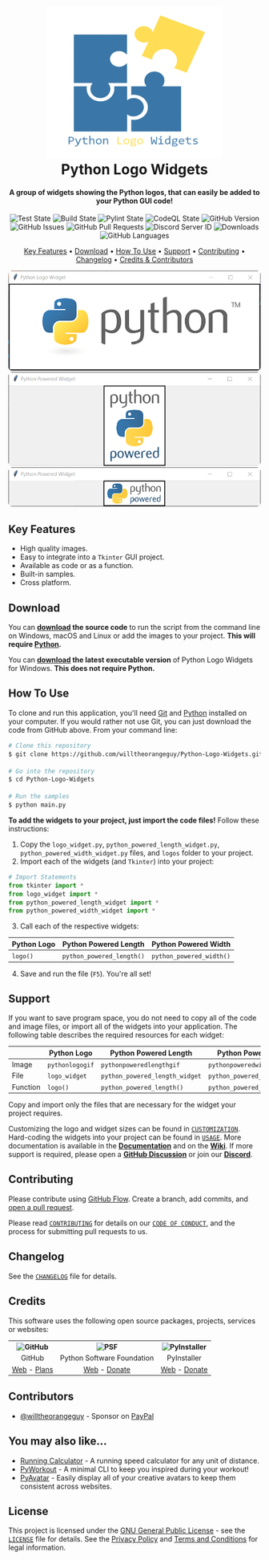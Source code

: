 <!-- Logo -->
<h1 align="center">
  <img src="https://raw.githubusercontent.com/willtheorangeguy/Python-Logo-Widgets/master/docs/images/logo.png" height="300px" width="350px" alt="Python Logo Widgets">
  <br>
  Python Logo Widgets
  <br>
</h1>

<!-- Copy -->
<h4 align="center">A group of widgets showing the Python logos, that can easily be added to your Python GUI code!</h4>

<!-- Badges -->
<div align="center">
  <!-- Stability -->
  <img alt="Test State" src="https://github.com/willtheorangeguy/Python-Logo-Widgets/actions/workflows/test.yml/badge.svg">
  <!-- Stability -->
  <img alt="Build State" src="https://github.com/willtheorangeguy/Python-Logo-Widgets/actions/workflows/build.yml/badge.svg">
  <!-- Stability -->
  <img alt="Pylint State" src="https://github.com/willtheorangeguy/Python-Logo-Widgets/actions/workflows/pylint.yml/badge.svg">
  <!-- CodeQL -->
  <img alt="CodeQL State" src="https://github.com/willtheorangeguy/Python-Logo-Widgets/actions/workflows/codeql.yml/badge.svg">
  <!-- Version -->
  <img alt="GitHub Version" src="https://img.shields.io/github/v/release/willtheorangeguy/Python-Logo-Widgets">
  <!-- Issues -->
  <img alt="GitHub Issues" src="https://img.shields.io/github/issues/willtheorangeguy/Python-Logo-Widgets">
  <!-- Pull Requests -->
  <img alt="GitHub Pull Requests" src="https://img.shields.io/github/issues-pr/willtheorangeguy/Python-Logo-Widgets">
  <!-- Discord -->
  <img alt="Discord Server ID" src="https://img.shields.io/discord/960705680174633021">
  <!-- Downloads -->
  <img alt="Downloads" src="https://img.shields.io/github/downloads/willtheorangeguy/Python-Logo-Widgets/total">
  <!-- Language Count -->
  <img alt="GitHub Languages" src="https://img.shields.io/github/languages/count/willtheorangeguy/Python-Logo-Widgets">
</div>

<!-- Navigation -->
<p align="center">
  <a href="#key-features">Key Features</a> •
  <a href="#download">Download</a> •
  <a href="#how-to-use">How To Use</a> •
  <a href="#support">Support</a> •
  <a href="#contributing">Contributing</a> •
  <a href="#changelog">Changelog</a> •
  <a href="#credits">Credits & Contributors</a>
</p>

<!-- Screenshot(s) -->
<div align="center">
  <img alt="Python Logo Widget" src="https://raw.githubusercontent.com/willtheorangeguy/Python-Logo-Widgets/master/docs/images/pythonlogo.png">
  <img alt="Python Powered Height Widget" src="https://raw.githubusercontent.com/willtheorangeguy/Python-Logo-Widgets/master/docs/images/pythonpoweredheight.png">
  <img alt="Python Powered Width Widget" src="https://raw.githubusercontent.com/willtheorangeguy/Python-Logo-Widgets/master/docs/images/pythonpoweredwidth.png">
</div>

## Key Features

* High quality images.
* Easy to integrate into a `Tkinter` GUI project.
* Available as code or as a function.
* Built-in samples.
* Cross platform.

## Download

You can **[download](https://github.com/willtheorangeguy/Python-Logo-Widgets/releases/latest) the source code** to run the script from the command line on Windows, macOS and Linux or add the images to your project. **This will require [Python](https://www.python.org/downloads/).**

You can **[download](https://github.com/willtheorangeguy/Python-Logo-Widgets/releases/latest) the latest executable version** of Python Logo Widgets for Windows. **This does not require Python.**

## How To Use

To clone and run this application, you'll need [Git](https://git-scm.com/downloads) and [Python](https://www.python.org/downloads/) installed on your computer. If you would rather not use Git, you can just download the code from GitHub above. From your command line:

```bash
# Clone this repository
$ git clone https://github.com/willtheorangeguy/Python-Logo-Widgets.git

# Go into the repository
$ cd Python-Logo-Widgets

# Run the samples
$ python main.py
```

**To add the widgets to your project, just import the code files!** Follow these instructions:

1. Copy the `logo_widget.py`, `python_powered_length_widget.py`, `python_powered_width_widget.py` files, and `logos` folder to your project.
2. Import each of the widgets (and `Tkinter`) into your project:

```python
# Import Statements
from tkinter import *
from logo_widget import *
from python_powered_length_widget import *
from python_powered_width_widget import *
```

3. Call each of the respective widgets:

| Python Logo | Python Powered Length | Python Powered Width |
|-------------|-----------------------|----------------------|
|`logo()` |`python_powered_length()`|`python_powered_width()`|

4. Save and run the file (`F5`). You're all set!

## Support

If you want to save program space, you do not need to copy all of the code and image files, or import all of the widgets into your application. The following table describes the required resources for each widget:

|        | Python Logo | Python Powered Length | Python Powered Width |
|--------|-------------|-----------------------|----------------------|
|Image|`pythonlogogif`|`pythonpoweredlengthgif`|`pythonpoweredwidthgif`|
|File|`logo_widget` |`python_powered_length_widget`|`python_powered_width_widget`|
|Function|`logo()` |`python_powered_length()`|`python_powered_width()`|

Copy and import only the files that are necessary for the widget your project requires.

Customizing the logo and widget sizes can be found in [`CUSTOMIZATION`](https://github.com/willtheorangeguy/Python-Logo-Widgets/blob/master/docs/CUSTOMIZATION.md). Hard-coding the widgets into your project can be found in [`USAGE`](https://github.com/willtheorangeguy/Python-Logo-Widgets/blob/master/docs/USAGE.md). More documentation is available in the **[Documentation](https://github.com/willtheorangeguy/Python-Logo-Widgets/tree/main/docs)** and on the **[Wiki](https://github.com/willtheorangeguy/Python-Logo-Widgets/wiki)**. If more support is required, please open a **[GitHub Discussion](https://github.com/willtheorangeguy/Python-Logo-Widgets/discussions/new)** or join our **[Discord](https://discord.gg/eAZZJzhHrW)**.

## Contributing

Please contribute using [GitHub Flow](https://guides.github.com/introduction/flow). Create a branch, add commits, and [open a pull request](https://github.com/willtheorangeguy/Python-Logo-Widgets/compare).

Please read [`CONTRIBUTING`](CONTRIBUTING.md) for details on our [`CODE OF CONDUCT`](CODE_OF_CONDUCT.md), and the process for submitting pull requests to us.

## Changelog

See the [`CHANGELOG`](CHANGELOG.md) file for details.

## Credits

This software uses the following open source packages, projects, services or websites:

<!-- Credits Table -->
<table>
  <tr>
    <th align="center"><img src="https://applets.imgix.net/https%3A%2F%2Fassets.ifttt.com%2Fimages%2Fchannels%2F2107379463%2Ficons%2Fmonochrome_large.png?w=240&h=240&s=8a19bbc158996d098e2fb18310ba7f33" width="150" height="150" alt="GitHub"/></th>
    <th align="center"><img src="https://upload.wikimedia.org/wikipedia/commons/thumb/c/c3/Python-logo-notext.svg/182px-Python-logo-notext.svg.png" width="150" height="150" alt="PSF"/></th>
    <th align="center"><img src="https://pyinstaller.readthedocs.io/en/v4.2/_static/pyinstaller-draft1a.ico" width="150" height="150" alt="PyInstaller"/></th>
  </tr>
  <tr>
    <td align="center">GitHub</td>
    <td align="center">Python Software Foundation</td>
    <td align="center">PyInstaller</td>
  </tr>
  <tr>
    <td align="center"><a href="https://github.com/">Web</a> - <a href="https://github.com/pricing">Plans</a></td>
    <td align="center"><a href="https://www.python.org/">Web</a> - <a href="https://psfmember.org/civicrm/contribute/transact?reset=1&id=2">Donate</a></td>
    <td align="center"><a href="https://pyinstaller.readthedocs.io/en/stable/">Web</a> - <a href="https://www.pyinstaller.org/funding.html#funding-by-individuals">Donate</a></td>
</table>

## Contributors

* [@willtheorangeguy](https://github.com/willtheorangeguy) - Sponsor on [PayPal](https://paypal.me/wvdg44?country.x=CA&locale.x=en_US)

## You may also like...

* [Running Calculator](https://github.com/willtheorangeguy/Running-Calculator) - A running speed calculator for any unit of distance.
* [PyWorkout](https://github.com/willtheorangeguy/PyWorkout) - A minimal CLI to keep you inspired during your workout!
* [PyAvatar](https://github.com/willtheorangeguy/PyAvatar) - Easily display all of your creative avatars to keep them consistent across websites.

## License

This project is licensed under the [GNU General Public License](https://www.gnu.org/licenses/gpl-3.0.en.html) - see the [`LICENSE`](LICENSE.md) file for details. See the [Privacy Policy](https://github.com/willtheorangeguy/Python-Logo-Widgets/blob/main/docs/legal/PRIVACY.md) and [Terms and Conditions](https://github.com/willtheorangeguy/Python-Logo-Widgets/blob/main/docs/legal/TERMS.md) for legal information.
